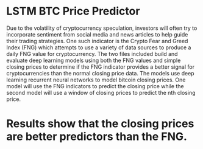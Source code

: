 # LSTM BTC Price Predictor 
  Due to the volatility of cryptocurrency speculation, investors will often try to incorporate sentiment from social media and news articles to help guide their trading strategies. One such indicator is the Crypto Fear and Greed Index (FNG) which attempts to use a variety of data sources to produce a daily FNG value for cryptocurrency. The two files included build and evaluate deep learning models using both the FNG values and simple closing prices to determine if the FNG indicator provides a better signal for cryptocurrencies than the normal closing price data.
The models use deep learning recurrent neural networks to model bitcoin closing prices. One model will use the FNG indicators to predict the closing price while the second model will use a window of closing prices to predict the nth closing price.


# Results show that the closing prices are better predictors than the FNG.

